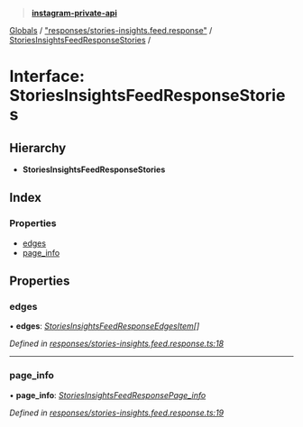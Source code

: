 > **[instagram-private-api](../README.md)**

[Globals](../README.md) / ["responses/stories-insights.feed.response"](../modules/_responses_stories_insights_feed_response_.md) / [StoriesInsightsFeedResponseStories](_responses_stories_insights_feed_response_.storiesinsightsfeedresponsestories.md) /

# Interface: StoriesInsightsFeedResponseStories

## Hierarchy

* **StoriesInsightsFeedResponseStories**

## Index

### Properties

* [edges](_responses_stories_insights_feed_response_.storiesinsightsfeedresponsestories.md#edges)
* [page_info](_responses_stories_insights_feed_response_.storiesinsightsfeedresponsestories.md#page_info)

## Properties

###  edges

• **edges**: *[StoriesInsightsFeedResponseEdgesItem](_responses_stories_insights_feed_response_.storiesinsightsfeedresponseedgesitem.md)[]*

*Defined in [responses/stories-insights.feed.response.ts:18](https://github.com/dilame/instagram-private-api/blob/e9c516c/src/responses/stories-insights.feed.response.ts#L18)*

___

###  page_info

• **page_info**: *[StoriesInsightsFeedResponsePage_info](_responses_stories_insights_feed_response_.storiesinsightsfeedresponsepage_info.md)*

*Defined in [responses/stories-insights.feed.response.ts:19](https://github.com/dilame/instagram-private-api/blob/e9c516c/src/responses/stories-insights.feed.response.ts#L19)*